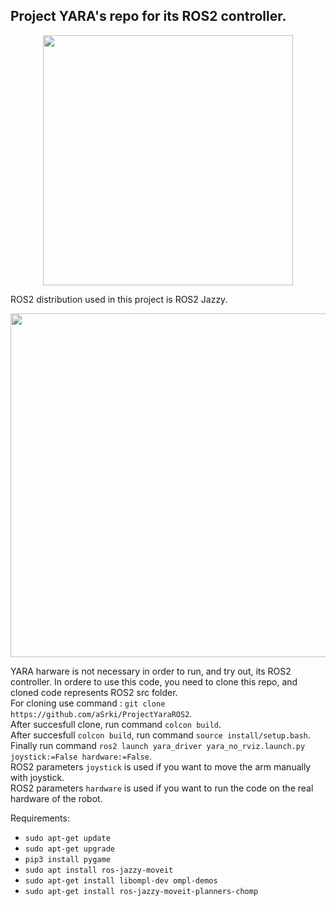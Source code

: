 ## Project YARA's repo for its ROS2 controller. 
<p align="center">
   <img src="https://github.com/aSrki/Yara-ROS2-Controller/blob/master/videos/Screencast%20from%202025-02-23%2017-58-11.gif" width="400"/>
</p>
ROS2 distribution used in this project is ROS2 Jazzy.<br />
<p align="center">
   <img src="https://cdn.prod.website-files.com/660efb77a041930767e2971a/664e3b4b2640ffefe5b9a158_Welcoming%20Jazzy%20Jalisco%20Meta%20Asset.png" width="550"/>
</p>
YARA harware is not necessary in order to run, and try out, its ROS2 controller.
In ordere to use this code, you need to clone this repo, and cloned code represents ROS2 src folder.<br />
For cloning use command : <code>git clone https://github.com/aSrki/ProjectYaraROS2</code>.<br />
After succesfull clone, run command <code>colcon build</code>.<br />
After succesfull <code>colcon build</code>, run command <code>source install/setup.bash</code>.<br />
Finally run command <code>ros2 launch yara_driver yara_no_rviz.launch.py joystick:=False hardware:=False</code>.<br />
ROS2 parameters <code>joystick</code> is used if you want to move the arm manually with joystick.<br />
ROS2 parameters <code>hardware</code> is used if you want to run the code on the real hardware of the robot.

Requirements:
   - `sudo apt-get update`
   - `sudo apt-get upgrade`
   - `pip3 install pygame`
   - `sudo apt install ros-jazzy-moveit`
   - `sudo apt-get install libompl-dev ompl-demos`
   - `sudo apt-get install ros-jazzy-moveit-planners-chomp`

